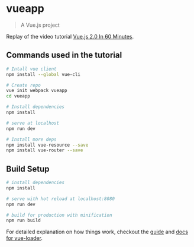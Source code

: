 # vueapp

> A Vue.js project

Replay of the video tutorial [Vue.js 2.0 In 60 Minutes][1].

[1]: https://www.youtube.com/watch?v=z6hQqgvGI4Y

## Commands used in the tutorial

```bash
# Intall vue client
npm install --global vue-cli

# Create repo
vue init webpack vueapp
cd vueapp

# Install dependencies
npm install

# serve at localhost
npm run dev

# Install more deps
npm install vue-resource --save
npm install vue-router --save
```

## Build Setup

``` bash
# install dependencies
npm install

# serve with hot reload at localhost:8080
npm run dev

# build for production with minification
npm run build
```

For detailed explanation on how things work, checkout the [guide](http://vuejs-templates.github.io/webpack/) and [docs for vue-loader](http://vuejs.github.io/vue-loader).
